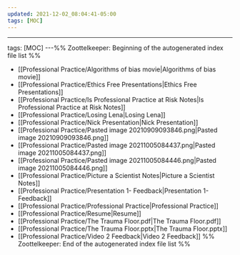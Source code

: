 ```yaml
---
updated: 2021-12-02_08:04:41-05:00
tags: [MOC]
---
```

---
tags: [MOC]
---%% Zoottelkeeper: Beginning of the autogenerated index file list  %%
-  [[Professional Practice/Algorithms of bias movie|Algorithms of bias movie]]
-  [[Professional Practice/Ethics Free Presentations|Ethics Free Presentations]]
-  [[Professional Practice/Is Professional Practice at Risk Notes|Is Professional Practice at Risk Notes]]
-  [[Professional Practice/Losing Lena|Losing Lena]]
-  [[Professional Practice/Nick Presentation|Nick Presentation]]
-  [[Professional Practice/Pasted image 20210909093846.png|Pasted image 20210909093846.png]]
-  [[Professional Practice/Pasted image 20211005084437.png|Pasted image 20211005084437.png]]
-  [[Professional Practice/Pasted image 20211005084446.png|Pasted image 20211005084446.png]]
-  [[Professional Practice/Picture a Scientist Notes|Picture a Scientist Notes]]
-  [[Professional Practice/Presentation 1- Feedback|Presentation 1- Feedback]]
-  [[Professional Practice/Professional Practice|Professional Practice]]
-  [[Professional Practice/Resume|Resume]]
-  [[Professional Practice/The Trauma Floor.pdf|The Trauma Floor.pdf]]
-  [[Professional Practice/The Trauma Floor.pptx|The Trauma Floor.pptx]]
-  [[Professional Practice/Video 2 Feedback|Video 2 Feedback]]
%% Zoottelkeeper: End of the autogenerated index file list  %%
